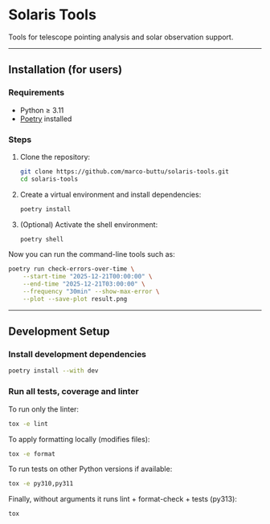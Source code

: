 # Solaris Tools

Tools for telescope pointing analysis and solar observation support.

---

## Installation (for users)

### Requirements
- Python ≥ 3.11
- [Poetry](https://python-poetry.org/docs/#installation) installed

### Steps

1. Clone the repository:
   ```bash
   git clone https://github.com/marco-buttu/solaris-tools.git
   cd solaris-tools
   ```

2. Create a virtual environment and install dependencies:
   ```bash
   poetry install
   ```

3. (Optional) Activate the shell environment:
   ```bash
   poetry shell
   ```

Now you can run the command-line tools such as:

```bash
poetry run check-errors-over-time \
    --start-time "2025-12-21T00:00:00" \
    --end-time "2025-12-21T03:00:00" \
    --frequency "30min" --show-max-error \
    --plot --save-plot result.png
```

---

## Development Setup

### Install development dependencies
```bash
poetry install --with dev
```

### Run all tests, coverage and linter

To run only the linter:

```bash
tox -e lint
```

To apply formatting locally (modifies files):

```bash
tox -e format
```

To run tests on other Python versions if available:

```bash
tox -e py310,py311
```

Finally, without arguments it runs lint + format-check + tests (py313):

```bash
tox
```
